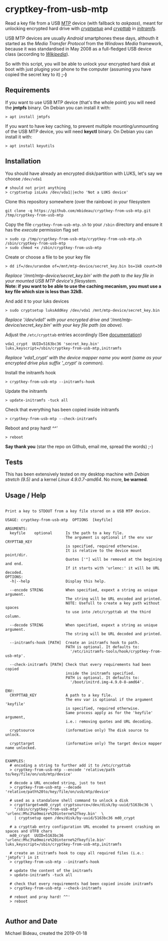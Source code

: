 # cryptkey-from-usb-mtp

Read a key file from a USB [MTP](https://en.wikipedia.org/wiki/Media_Transfer_Protocol) device (with fallback to _askpass_), meant for unlocking encrypted hard drive with *[cryptsetup](https://wiki.debian.org/CryptsetupDebug)* and _[crypttab](https://manpages.debian.org/stable/cryptsetup/crypttab.5.en.html)_ in *[initramfs](https://wiki.debian.org/initramfs)*.

USB MTP devices are usually _Android_ smartphones these days, althouth it started as the _Media Transfer Protocol_ from the _Windows Media_ framework, because it was standardised in May 2008 as a full-fledged USB device class (according to *[Wikipedia](https://en.wikipedia.org/wiki/Media_Transfer_Protocol)*).

So with this script, you will be able to unlock your encrypted hard disk at boot with just pluging your phone to the computer (assuming you have copied the secret key to it) **;-)**


## Requirements

If you want to use USB MTP device (that's the whole point) you will need the **jmtpfs** binary.
On Debian you can install it with:
```
> apt install jmtpfs
```

If you want to have key caching, to prevent multiple mounting/unmounting of the USB MTP device, you will need **keyctl** binary.
On Debian you can install it with:
```
> apt install keyutils
```

## Installation

You should have already an encrypted disk/partition with LUKS, let's say we choose `/dev/vda1`
```
# should not print anything
> cryptsetup isLuks /dev/vda1||echo 'Not a LUKS device'
```

Clone this repository somewhere (over the rainbow) in your filesystem
```
git clone -q https://github.com/mbideau/cryptkey-from-usb-mtp.git /tmp/cryptkey-from-usb-mtp
```

Copy the file `cryptkey-from-usb-mtp.sh` to your `/sbin` directory and ensure it has the _execute_ permission flag set
```
> sudo cp /tmp/cryptkey-from-usb-mtp/cryptkey-from-usb-mtp.sh /sbin/cryptkey-from-usb-mtp
> sudo chmod +x /sbin/cryptkey-from-usb-mtp
```

Create or choose a file to be your key file
```
> dd if=/dev/urandom of=/mnt/mtp-device/secret_key.bin bs=1kB count=30
```
*Replace '/mnt/mtp-device/secret_key.bin' with the path to the key file in your mounted USB MTP device's filesystem.*  
**Note: if you want to be able to use the caching mecanism, you must use a key file which size is less than 32kB.**

And add it to your luks devices
```
> sudo cryptsetup luksAddKey /dev/vda1 /mnt/mtp-device/secret_key.bin
```
*Replace '/dev/vda1' with your encrypted drive and '/mnt/mtp-device/secret_key.bin' with your key file path (as above).*  

Adjust the `/etc/crypttab` entries accordingly (See [documentation](https://manpages.debian.org/stable/cryptsetup/crypttab.5.en.html))
```
vda1_crypt  UUID=5163bc36 'secret_key.bin' luks,keyscript=/sbin/cryptkey-from-usb-mtp,initramfs
```
*Replace 'vda1_crypt' with the device mapper name you want (same as your encrypted drive plus suffix '_crypt' is common).*

Install the initramfs hook
```
> cryptkey-from-usb-mtp --initramfs-hook
```

Update the initramfs
```
> update-initramfs -tuck all
```

Check that everything has been copied inside initramfs
```
> cryptkey-from-usb-mtp --check-initramfs
```

Reboot and pray hard! ^^'
```
> reboot
```

**Say thank you** (star the repo on Github, email me, spread the words) ;-)


## Tests

This has been extensively tested on my desktop machine with _Debian stretch (9.5)_ and a kernel _Linux 4.9.0.7-amd64_.
No more, **be warned**.


## Usage / Help

```

Print a key to STDOUT from a key file stored on a USB MTP device.

USAGE: cryptkey-from-usb-mtp  OPTIONS  [keyfile]

ARGUMENTS:
  keyfile    optional      Is the path to a key file.
                           The argument is optional if the env var CRYPTTAB_KEY
                           is specified, required otherwise.
                           It is relative to the device mount point/dir.
                           Quotes ['"] will be removed at the begining and end.
                           If it starts with 'urlenc:' it will be URL decoded.
OPTIONS:
  -h|--help                Display this help.

  --encode STRING          When specified, expext a string as unique argument.
                           The string will be URL encoded and printed.
                           NOTE: Usefull to create a key path without spaces
                           to use into /etc/crypttab at the third column.

  --decode STRING          When specified, expext a string as unique argument.
                           The string will be URL decoded and printed.

  --initramfs-hook [PATH]  Create an initramfs hook to path.
                           PATH is optional. It defaults to:
                             '/etc/initramfs-tools/hook/cryptkey-from-usb-mtp'.

  --check-initramfs [PATH] Check that every requirements had been copied
                           inside the initramfs specified.
                           PATH is optional. It defaults to:
                             '/boot/initrd.img-4.9.0-8-amd64'.

ENV:
  CRYPTTAB_KEY             A path to a key file.
                           The env var is optional if the argument 'keyfile'
                           is specified, required otherwise.
                           Same process apply as for the 'keyfile' argument,
                           i.e.: removing quotes and URL decoding.

  cryptsource              (informative only) The disk source to unlock.

  crypttarget              (informative only) The target device mapper name unlocked.


EXAMPLES:
  # encoding a string to further add it to /etc/crypttab
  > cryptkey-from-usb-mtp --encode 'relative/path to/key/file/on/usb/mtp/device'

  # decode a URL encoded string, just to test
  > cryptkey-from-usb-mtp --decode 'relative/path%20to/key/file/on/usb/mtp/device'

  # used as a standalone shell command to unlock a disk
  > crypttarget=md0_crypt cryptsource=/dev/disk/by-uuid/5163bc36 \
    "/sbin/cryptkey-from-usb-mtp" 'urlenc:M%c3%a9moire%20interne%2fkey.bin'  \
    | cryptsetup open /dev/disk/by-uuid/5163bc36 md0_crypt

  # a crypttab entry configuration URL encoded to prevent crashing on spaces and UTF8 chars
  md0_crypt  UUID=5163bc36 'urlenc:M%c3%a9moire%20interne%2fkeyfile.bin' luks,keyscript=/sbin/cryptkey-from-usb-mtp,initramfs

  # create an initramfs hook to copy all required files (i.e.: 'jmtpfs') in it
  > cryptkey-from-usb-mtp --initramfs-hook

  # update the content of the initramfs
  > update-initramfs -tuck all

  # check that every requirements had been copied inside initramfs
  > cryptkey-from-usb-mtp --check-initramfs

  # reboot and pray hard! ^^'
  > reboot
  
```

## Author and Date

Michael Bideau, created the 2019-01-18

